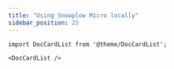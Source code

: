 ```yaml
---
title: "Using Snowplow Micro locally"
sidebar_position: 25
---
```


```mdx-code-block
import DocCardList from '@theme/DocCardList';

<DocCardList />
```

